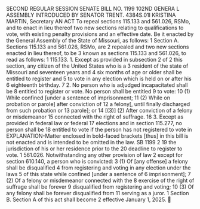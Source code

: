 SECOND REGULAR SESSION
SENATE BILL NO. 1199
102ND GENERA L ASSEMBLY
INTRODUCED BY SENATOR TRENT.
4384S.01I KRISTINA MARTIN, Secretary
AN ACT
To repeal sections 115.133 and 561.026, RSMo, and to enact in lieu thereof two new sections
relating to qualifications to vote, with existing penalty provisions and an effective date.
Be it enacted by the General Assembly of the State of Missouri, as follows:
1 Section A. Sections 115.133 and 561.026, RSMo, are
2 repealed and two new sections enacted in lieu thereof, to be
3 known as sections 115.133 and 561.026, to read as follows:
1 115.133. 1. Except as provided in subsection 2 of
2 this section, any citizen of the United States who is a
3 resident of the state of Missouri and seventeen years and
4 six months of age or older shall be entitled to register and
5 to vote in any election which is held on or after his
6 eighteenth birthday.
7 2. No person who is adjudged incapacitated shall be
8 entitled to register or vote. No person shall be entitled
9 to vote:
10 (1) While confined [under a sentence of imprisonment;
11 (2) While on probation or parole] after conviction of
12 a felony[, until finally discharged from such probation or
13 parole]; or
14 [(3)] (2) After conviction of a felony or misdemeanor
15 connected with the right of suffrage.
16 3. Except as provided in federal law or federal
17 elections and in section 115.277, no person shall be
18 entitled to vote if the person has not registered to vote in
EXPLANATION-Matter enclosed in bold-faced brackets [thus] in this bill is not enacted
and is intended to be omitted in the law.
SB 1199 2
19 the jurisdiction of his or her residence prior to the
20 deadline to register to vote.
1 561.026. Notwithstanding any other provision of law
2 except for section 610.140, a person who is convicted:
3 (1) Of [any offense] a felony shall be disqualified
4 from registering and voting in any election under the laws
5 of this state while confined [under a sentence of
6 imprisonment];
7 (2) Of a felony or misdemeanor connected with the
8 exercise of the right of suffrage shall be forever
9 disqualified from registering and voting;
10 (3) Of any felony shall be forever disqualified from
11 serving as a juror.
1 Section B. Section A of this act shall become
2 effective January 1, 2025.
